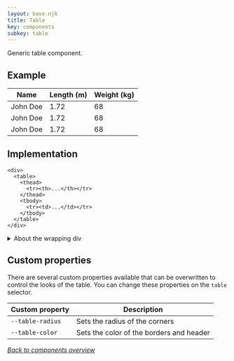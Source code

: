 ```yaml
---
layout: base.njk
title: Table
key: components
subkey: table
---
```


Generic table component.

## Example

<div>
  <table>
    <thead>
      <tr>
        <th>Name</th>
        <th>Length (m)</th>
        <th>Weight (kg)</th>
      </tr>
    </thead>
    <tbody>
      <tr>
        <td>John Doe</td>
        <td>1.72</td>
        <td>68</td>
      </tr>
      <tr>
        <td>John Doe</td>
        <td>1.72</td>
        <td>68</td>
      </tr>
      <tr>
        <td>John Doe</td>
        <td>1.72</td>
        <td>68</td>
      </tr>
    </tbody>
  </table>
</div>

## Implementation

```
<div>
  <table>
    <thead>
      <tr><th>...</th></tr>
    </thead>
    <tbody>
      <tr><td>...</td></tr>
    </tbody>
  </table>
</div>
```

<details style="--accordion-surface: indianred; --accordion-border: indianred;">
  <summary>About the wrapping div</summary>
  <div>the additional <code>div</code> wrapping the <code>table</code> in the below implementation is required if you want the table to horizontal scroll on smaller screens. The <code>table</code> needs to be the <code>:only-child</code> of this div.</div>
</details>

## Custom properties

There are several custom properties available that can be
overwritten to control the looks of the table. You can change these properties on the `table` selector.

<div>
  <table>
    <thead>
      <tr>
        <th>Custom property</th>
        <th>Description</th>
      </tr>
    </thead>
    <tbody>
      <tr>
        <td><code>--table-radius</code></td>
        <td>Sets the radius of the corners</td>
      </tr>
      <tr>
        <td><code>--table-color</code></td>
        <td>Sets the color of the borders and header</td>
      </tr>
    </tbody>
  </table>
</div>

[_Back to components overview_](/components)
